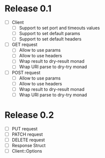 # Release 0.1

- [ ] Client
  - [ ] Support to set port and timeouts values
  - [ ] Support to set default params
  - [ ] Support to set default headers

- [ ] GET request
  - [ ] Allow to use params
  - [ ] Allow to use headers
  - [ ] Wrap result to dry-result monad
  - [ ] Wrap URI parse to dry-try monad

- [ ] POST request
  - [ ] Allow to use params
  - [ ] Allow to use headers
  - [ ] Wrap result to dry-result monad
  - [ ] Wrap URI parse to dry-try monad

# Release 0.2

- [ ] PUT request
- [ ] PATCH request
- [ ] DELETE request
- [ ] Response Struct
- [ ] Client::Options
